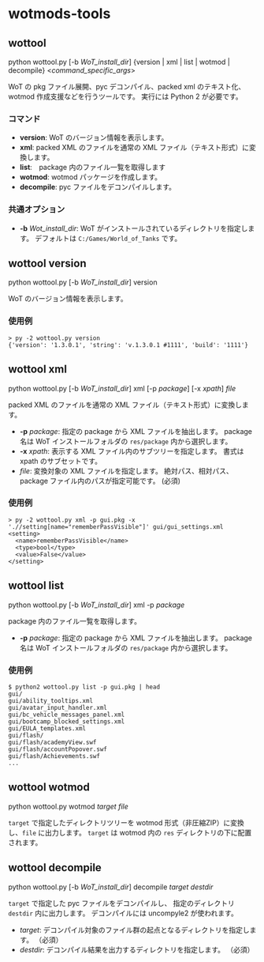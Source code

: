 # wotmods-tools

## wottool

python wottool.py [-b _WoT_install_dir_] {version | xml | list | wotmod | decompile} <_command_specific_args_>

WoT の pkg ファイル展開、pyc デコンパイル、packed xml のテキスト化、wotmod 作成支援などを行うツールです。
実行には Python 2 が必要です。

### コマンド

* __version__: WoT のバージョン情報を表示します。
* __xml__: packed XML のファイルを通常の XML ファイル（テキスト形式）に変換します。
* __list__:　package 内のファイル一覧を取得します
* __wotmod__: wotmod パッケージを作成します。
* __decompile__: pyc ファイルをデコンパイルします。

### 共通オプション

* __-b__ _Wot_install_dir_:
    WoT がインストールされているディレクトリを指定します。
    デフォルトは `C:/Games/World_of_Tanks` です。

## wottool version

python wottool.py [-b _WoT_install_dir_] version

WoT のバージョン情報を表示します。

### 使用例

```
> py -2 wottool.py version
{'version': '1.3.0.1', 'string': 'v.1.3.0.1 #1111', 'build': '1111'}
```

## wottool xml

python wottool.py [-b _WoT_install_dir_] xml [-p _package_] [-x _xpath_] _file_

packed XML のファイルを通常の XML ファイル（テキスト形式）に変換します。

* __-p__ _package_:
    指定の package から XML ファイルを抽出します。
    package 名は WoT インストールフォルダの `res/package` 内から選択します。
* __-x__ _xpath_:
    表示する XML ファイル内のサブツリーを指定します。
    書式は xpath のサブセットです。
* _file_:
    変換対象の XML ファイルを指定します。
    絶対パス、相対パス、package ファイル内のパスが指定可能です。
    (必須)

### 使用例

```
> py -2 wottool.py xml -p gui.pkg -x './/setting[name="rememberPassVisible"]' gui/gui_settings.xml
<setting>
  <name>rememberPassVisible</name>
  <type>bool</type>
  <value>False</value>
</setting>
```

## wottool list

python wottool.py [-b _WoT_install_dir_] xml -p _package_

package 内のファイル一覧を取得します。

* __-p__ _package_:
    指定の package から XML ファイルを抽出します。
    package 名は WoT インストールフォルダの `res/package` 内から選択します。

### 使用例

```
$ python2 wottool.py list -p gui.pkg | head
gui/
gui/ability_tooltips.xml
gui/avatar_input_handler.xml
gui/bc_vehicle_messages_panel.xml
gui/bootcamp_blocked_settings.xml
gui/EULA_templates.xml
gui/flash/
gui/flash/academyView.swf
gui/flash/accountPopover.swf
gui/flash/Achievements.swf
...
```

## wottool wotmod

python wottool.py wotmod _target_ _file_

`target` で指定したディレクトリツリーを
wotmod 形式（非圧縮ZIP）に変換し、`file` に出力します。
`target` は wotmod 内の `res` ディレクトリの下に配置されます。


## wottool decompile

python wottool.py [-b _WoT_install_dir_] decompile _target_ _destdir_

`target` で指定した pyc ファイルをデコンパイルし、
指定のディレクトリ `destdir` 内に出力します。
デコンパイルには uncompyle2 が使われます。

* _target_:
    デコンパイル対象のファイル群の起点となるディレクトリを指定します。
    （必須）
* _destdir_:
    デコンパイル結果を出力するディレクトリを指定します。
    （必須）

